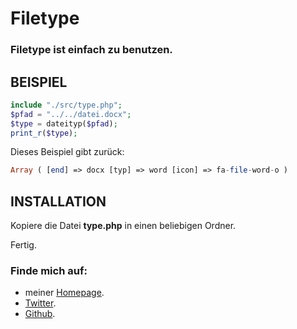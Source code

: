 Filetype
=========

### Filetype ist einfach zu benutzen.

## BEISPIEL
```php
include "./src/type.php";
$pfad = "../../datei.docx";
$type = dateityp($pfad);
print_r($type);
```

Dieses Beispiel gibt zurück:

```php
Array ( [end] => docx [typ] => word [icon] => fa-file-word-o )
```

## INSTALLATION
Kopiere die Datei __type.php__ in einen beliebigen Ordner.

Fertig.

### Finde mich auf:
- meiner [Homepage].
- [Twitter].
- [Github].


[Homepage]:http://matthiasschaffer.com
[Twitter]:http://twitter.com/fellwell5
[Github]:http://github.com/fellwell5
